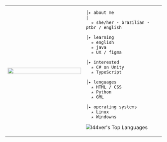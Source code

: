 <table>
    <tr>
        <td style="width: 50%;">
            <img src="https://github.com/user-attachments/assets/c25e374f-f241-411f-a87d-f8a879244698" style="width:100%; border: none;"/>
        </td>
        <td style="width: 50%; vertical-align: middle;">                                                                                                                         
                                                                                                  
    │▸ about me                                                       |
      ✭ she/her - brazilian - ptbr / english
                                             
    │▸ learning
      ✭ english
      ✭ java
      ✭ UX / figma

    │▸ interested
      ✭ C# on Unity
      ✭ TypeScript

    │▸ lenguages
      ✭ HTML / CSS
      ✭ Python
      ✭ GML

    │▸ operating systems
      ✭ Linux
      ✭ Windowns

![l44ver's Top Languages](https://github-readme-stats.vercel.app/api/top-langs/?username=l44ver&theme=nightowl&show_icons=true&hide_border=true&layout=compact)
